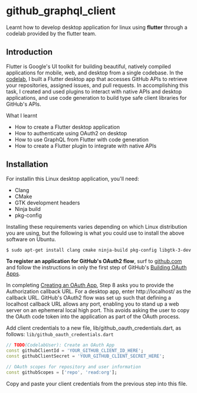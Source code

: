 # github_graphql_client
Learnt how to develop desktop application for linux using **flutter** through a codelab provided by the flutter team.

## Introduction
Flutter is Google's UI toolkit for building beautiful, natively compiled applications for mobile, web, and desktop from a single codebase. In the [codelab](https://codelabs.developers.google.com/codelabs/flutter-github-graphql-client), I built a Flutter desktop app that accesses GitHub APIs to retrieve your repositories, assigned issues, and pull requests. In accomplishing this task, I created and used plugins to interact with native APIs and desktop applications, and use code generation to build type safe client libraries for GitHub's APIs.

What I learnt
- How to create a Flutter desktop application
- How to authenticate using OAuth2 on desktop
- How to use GraphQL from Flutter with code generation
- How to create a Flutter plugin to integrate with native APIs

## Installation

For installin this Linux desktop application, you'll need:
- Clang
- CMake
- GTK development headers
- Ninja build
- pkg-config

Installing these requirements varies depending on which Linux distribution you are using, but the following is what you could use to install the above software on Ubuntu.
```bash
$ sudo apt-get install clang cmake ninja-build pkg-config libgtk-3-dev
```

**To register an application for GitHub's OAuth2 flow**, surf to [github.com](https://github.com) and follow the instructions in only the first step of GitHub's [Building OAuth Apps](https://docs.github.com/en/developers/apps/building-oauth-apps).

In completing [Creating an OAuth App](https://docs.github.com/en/developers/apps/creating-an-oauth-app), Step 8 asks you to provide the Authorization callback URL. For a desktop app, enter http://localhost/ as the callback URL. GitHub's OAuth2 flow was set up such that defining a localhost callback URL allows any port, enabling you to stand up a web server on an ephemeral local high port. This avoids asking the user to copy the OAuth code token into the application as part of the OAuth process.

Add client credentials to a new file, lib/github_oauth_credentials.dart, as follows:
```lib/github_oauth_credentials.dart```
```dart
// TODO(CodelabUser): Create an OAuth App
const githubClientId = 'YOUR_GITHUB_CLIENT_ID_HERE';
const githubClientSecret = 'YOUR_GITHUB_CLIENT_SECRET_HERE';

// OAuth scopes for repository and user information
const githubScopes = ['repo', 'read:org'];
```
Copy and paste your client credentials from the previous step into this file.